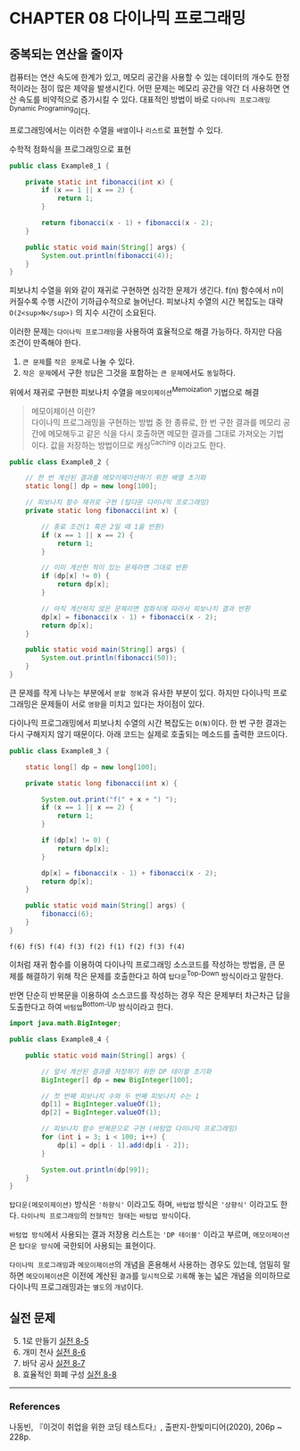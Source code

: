 # CHAPTER 08 다이나믹 프로그래밍

## 중복되는 연산을 줄이자

컴퓨터는 연산 속도에 한계가 있고, 메모리 공간을 사용할 수 있는 데이터의 개수도 한정적이라는 점이 많은 제약을 발생시킨다.
어떤 문제는 메모리 공간을 약간 더 사용하면 연산 속도를 비약적으로 증가시킬 수 있다. 
대표적인 방법이 바로 `다이나믹 프로그래밍`<sup>Dynamic Programing</sup>이다.

프로그래밍에서는 이러한 수열을 `배열`이나 `리스트`로 표현할 수 있다. 

수학적 점화식을 프로그래밍으로 표현
```java
public class Example8_1 {

    private static int fibonacci(int x) {
        if (x == 1 || x == 2) {
            return 1;
        }

        return fibonacci(x - 1) + fibonacci(x - 2);
    }

    public static void main(String[] args) {
        System.out.println(fibonacci(4));
    }
}
```

피보나치 수열을 위와 같이 재귀로 구현하면 심각한 문제가 생긴다. f(n) 함수에서 n이 커질수록 수행 시간이 기하급수적으로 늘어난다. 
피보나치 수열의 시간 복잡도는 대략 `O(2<sup>N</sup>)` 의 지수 시간이 소요된다.

이러한 문제는 `다이나믹 프로그래밍`을 사용하여 효율적으로 해결 가능하다. 하지만 다음 조건이 만족해야 한다.

1. `큰 문제`를 `작은 문제`로 나눌 수 있다.
2. `작은 문제`에서 구한 `정답`은 그것을 포함하는 `큰 문제`에서도 `동일`하다.

위에서 재귀로 구현한 피보나치 수열을 `메모이제이션`<sup>Memoization</sup> 기법으로 해결

> 메모이제이션 이란? <br>
> 다이나믹 프로그래밍을 구현하는 방법 중 한 종류로, 한 번 구한 결과를 메모리 공간에 메모해두고 같은 식을 다시  호출하면 메모한 결과를 그대로 가져오는 기법이다.
> 값을 저장하는 방법이므로 캐싱<sup>Caching</sup> 이라고도 한다.

```java
public class Example8_2 {

    // 한 번 계산된 결과를 메모이제이션하기 위한 배열 초기화
    static long[] dp = new long[100];

    // 피보나치 함수 재귀로 구현 (탑다운 다이나믹 프로그래밍)
    private static long fibonacci(int x) {

        // 종료 조건(1 혹은 2일 때 1을 반환)
        if (x == 1 || x == 2) {
            return 1;
        }

        // 이미 계산한 적이 있는 문제라면 그대로 반환
        if (dp[x] != 0) {
            return dp[x];
        }

        // 아직 계산하지 않은 문제라면 점화식에 따라서 피보나치 결과 반환
        dp[x] = fibonacci(x - 1) + fibonacci(x - 2);
        return dp[x];
    }

    public static void main(String[] args) {
        System.out.println(fibonacci(50));
    }
}
```

큰 문제를 작게 나누는 부분에서 `분할 정복`과 유사한 부분이 있다. 하지만 다이나믹 프로그래밍은 문제들이 서로 `영향`을 미치고 있다는 차이점이 있다.

다이나믹 프로그래밍에서 피보나치 수열의 시간 복잡도는 `O(N)`이다. 한 번 구한 결과는 다시 구해지지 않기 때문이다.
아래 코드는 실제로 호출되는 메소드를 출력한 코드이다.

```java
public class Example8_3 {

    static long[] dp = new long[100];

    private static long fibonacci(int x) {

        System.out.print("f(" + x + ") ");
        if (x == 1 || x == 2) {
            return 1;
        }

        if (dp[x] != 0) {
            return dp[x];
        }

        dp[x] = fibonacci(x - 1) + fibonacci(x - 2);
        return dp[x];
    }

    public static void main(String[] args) {
        fibonacci(6);
    }
}
```

```
f(6) f(5) f(4) f(3) f(2) f(1) f(2) f(3) f(4)
```

이처럼 재귀 함수를 이용하여 다이나믹 프로그래밍 소스코드를 작성하는 방법을, 
큰 문제를 해결하기 위해 작은 문제를 호출한다고 하여 `탑다운`<sup>Top-Down</sup> 방식이라고 말한다.

반면 단순히 반복문을 이용하여 소스코드를 작성하는 경우 작은 문제부터 차근차근 답을 도출한다고 하여 `바텀업`<sup>Bottom-Up</sup> 방식이라고 한다.

```java
import java.math.BigInteger;

public class Example8_4 {

    public static void main(String[] args) {

        // 앞서 계산된 결과를 저장하기 위한 DP 테이블 초기화
        BigInteger[] dp = new BigInteger[100];

        // 첫 번째 피보나치 수와 두 번째 피보나치 수는 1
        dp[1] = BigInteger.valueOf(1);
        dp[2] = BigInteger.valueOf(1);

        // 피보나치 함수 반복문으로 구현 (바텀업 다이나믹 프로그래밍)
        for (int i = 3; i < 100; i++) {
            dp[i] = dp[i - 1].add(dp[i - 2]);
        }

        System.out.println(dp[99]);
    }
}
```

`탑다운(메모이제이션)` 방식은 `'하향식'` 이라고도 하며, `바텁업` 방식은 `'상향식'` 이라고도 한다.
`다이나믹 프로그래밍`의 `전형적인 형태`는 `바텀업 방식`이다.

`바텀업 방식`에서 사용되는 결과 저장용 리스트는 `'DP 테이블'` 이라고 부르며, `메모이제이션`은 `탑다운 방식`에 국한되어 사용되는 표현이다.

`다이나믹 프로그래밍`과 `메모이제이션`의 개념을 혼용해서 사용하는 경우도 있는데, 
엄밀히 말하면 `메모이제이션`은 이전에 계산된 `결과`를 `일시적`으로 `기록`해 놓는 넓은 개념을 의미하므로 다이나믹 프로그래밍과는 `별도`의 `개념`이다.

## 실전 문제

5. 1로 만들기 [실전 8-5](https://github.com/hyeonic/algorithm/blob/main/src/main/java/me/hyeonic/algorithm/thisiscodingtest/chapter08/Example8_5.java)
6. 개미 천사 [실전 8-6](https://github.com/hyeonic/algorithm/blob/main/src/main/java/me/hyeonic/algorithm/thisiscodingtest/chapter08/Example8_6.java)
7. 바닥 공사 [실전 8-7](https://github.com/hyeonic/algorithm/blob/main/src/main/java/me/hyeonic/algorithm/thisiscodingtest/chapter08/Example8_7.java)
8. 효율적인 화폐 구성 [실전 8-8](https://github.com/hyeonic/algorithm/blob/main/src/main/java/me/hyeonic/algorithm/thisiscodingtest/chapter08/Example8_8.java)

---

### References

나동빈, 『이것이 취업을 위한 코딩 테스트다』, 출판지-한빛미디어(2020), 206p ~ 228p.